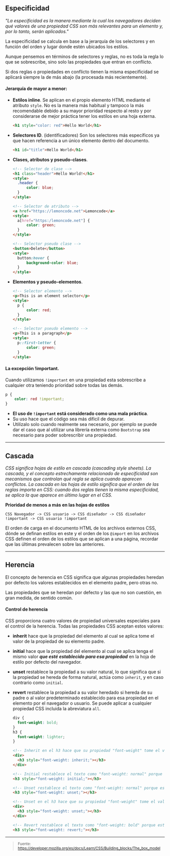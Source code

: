 ## Especificidad

_"La especificidad es la manera mediante la cual los navegadores deciden qué valores de una propiedad CSS son más relevantes para un elemento y, por lo tanto, serán aplicados."_

La especificidad se calcula en base a la jerarquía de los selectores y en función del orden y lugar donde estén ubicados los estilos.

Aunque pensemos en términos de selectores y reglas, no es toda la regla lo que se sobrescribe, sino solo las propiedades que entran en conflicto.

Si dos reglas o propiedades en conflicto tienen la misma especificidad se aplicará siempre la de más abajo (la procesada más recientemente).

#### Jerarquía de mayor a menor:

- **Estilos inline**. Se aplican en el propio elemento HTML mediante el atributo `style`. No es la manera más habitual y tampoco la más recomendable debido a su mayor prioridad respecto al resto y por considerarse de mejor práctica tener los estilos en una hoja externa.
  ```html
  <h1 style="color: red">Hello World</h1>
  ```
- **Selectores ID**. (identificadores) Son los selectores más específicos ya que hacen referencia a un único elemento dentro del documento.
  ```html
  <h1 id="title">Hello World</h1>
  ```
- **Clases, atributos y pseudo-clases**.

  ```html
  <!-- Selector de clase -->
  <h1 class="header">Hello World!</h1>
  <style>
  	.header {
  		color: blue;
  	}
  </style>

  <!-- Selector de atributo -->
  <a href="https://lemoncode.net">Lemoncode</a>
  <style>
  	a[href="https:/lemoncode.net"] {
  		color: green;
  	}
  </style>

  <!-- Selector pseudo clase -->
  <button>Delete</button>
  <style>
  	button:hover {
  		background-color: blue;
  	}
  </style>
  ```

- **Elementos y pseudo-elementos**.

  ```html
  <!-- Selector elemento -->
  <p>This is an element selector</p>
  <style>
  	p {
  		color: red;
  	}
  </style>

  <!-- Selector pseudo elemento -->
  <p>This is a paragraph</p>
  <style>
  	p::first-letter {
  		color: green;
  	}
  </style>
  ```

#### La excepción !important.

Cuando utilizamos `!important` en una propiedad esta sobrescribe a cualquier otra teniendo prioridad sobre todas las demás.

```css
p {
	color: red !important;
}
```

- **El uso de `!important` está considerado como una mala práctica**.
- Su uso hace que el código sea más dificil de depurar.
- Utilízalo solo cuando realmente sea necesario, por ejemplo se puede dar el caso que al utilizar una librería externa como `Bootstrap` sea necesario para poder sobrescribir una propiedad.

---

## Cascada

_CSS significa hojas de estilo en cascada (cascading style sheets). La cascada, y el concepto estrechamente relacionado de especificidad son mecanismos que controlan qué regla se aplica cuando aparecen conflictos. La cascada en las hojas de estilo significa que el orden de las reglas importa en CSS: cuando dos reglas tienen la misma especificidad, se aplica la que aparece en último lugar en el CSS._

**Prioridad de menos a más en las hojas de estilos**

```
CSS Navegador -> CSS usuario -> CSS diseñador -> CSS diseñador !important -> CSS usuario !important
```

El orden de carga en el documento HTML de los archivos externos CSS, dónde se definan estilos en este y el orden de los `@import` en los archivos CSS definen el orden de los estilos que se aplican a una página, recordar que las últimas prevalecen sobre las anteriores.

---

## Herencia

El concepto de herencia en CSS significa que algunas propiedades heredan por defecto los valores establecidos en el elemento padre, pero otras no.

Las propiedades que se heredan por defecto y las que no son cuestión, en gran medida, de sentido común.

#### Control de herencia

CSS proporciona cuatro valores de propiedad universales especiales para el control de la herencia. Todas las propiedades CSS aceptan estos valores:

- **inherit** hace que la propiedad del elemento al cual se aplica tome el valor de la propiedad de su elemento padre.
- **initial** hace que la propiedad del elemento al cual se aplica tenga el mismo valor **_que esté establecido para esa propiedad_** en la hoja de estilo por defecto del navegador.
- **unset** restablece la propiedad a su valor natural, lo que significa que si la propiedad se hereda de forma natural, actúa como `inherit`, y en caso contrario como `initial`.
- **revert** restablece la propiedad a su valor heredado si hereda de su padre o al valor predeterminado establecido para esa propiedad en el elemento por el navegador o usuario. Se puede aplicar a cualquier propiedad CSS incluida la abreviatura `all`.

  ```css
  div {
  	font-weight: bold;
  }
  h3 {
  	font-weight: lighter;
  }
  ```

  ```html
  <!-- Inherit en el h3 hace que su propiedad "font-weight" tome el valor del padre, es decir "bold" -->
  <div>
  	<h3 style="font-weight: inherit;"></h3>
  </div>

  <!-- Initial restablece el texto como "font-weight: normal" porque este es el valor por defecto de la propiedad "font-weight"  -->
  <h3 style="font-weight: initial;"></h3>

  <!-- Unset restablece el texto como "font-weight: normal" porque este es el valor por defecto de la propiedad "font-weight" (unset en este caso actua como initial)  -->
  <h3 style="font-weight: unset;"></h3>

  <!-- Unset en el h3 hace que su propiedad "font-weight" tome el valor del padre, es decir "bold" (unset en este caso actua como inherit) -->
  <div>
  	<h3 style="font-weight: unset;"></h3>
  </div>

  <!-- Revert restablece el texto como "font-weight: bold" porque este es el valor por defecto de la propiedad "font-weight" en el elemento "h3" -->
  <h3 style="font-weight: revert;"></h3>
  ```

---

> <sub>Fuente: https://developer.mozilla.org/es/docs/Learn/CSS/Building_blocks/The_box_model</sub>
